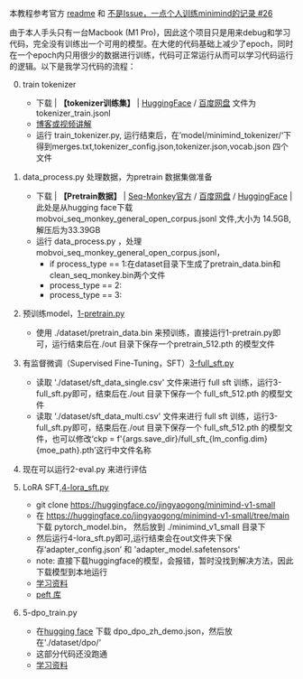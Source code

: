 本教程参考官方 [readme](/Users/pengqianhan/Documents/GitHub/minimind-pq/README.md) 和 [不是Issue，一点个人训练minimind的记录 #26](https://github.com/jingyaogong/minimind/issues/26)

由于本人手头只有一台Macbook (M1 Pro)，因此这个项目只是用来debug和学习代码，完全没有训练出一个可用的模型。在大佬的代码基础上减少了epoch，同时在一个epoch内只用很少的数据进行训练，代码可正常运行从而可以学习代码运行的逻辑。以下是我学习代码的流程：

0. train tokenizer
   - 下载 | **【tokenizer训练集】** | [HuggingFace](https://huggingface.co/datasets/jingyaogong/minimind_dataset/tree/main) / [百度网盘](https://pan.baidu.com/s/1yAw1LVTftuhQGAC1Y9RdYQ?pwd=6666) 文件为 tokenizer_train.jsonl 
   - [博客或视频讲解](https://www.bilibili.com/video/BV1KZ421M7di/?spm_id_from=333.880.my_history.page.click&vd_source=e587bac74600ca53ef886eea337fe87d)
   - 运行 train_tokenizer.py, 运行结束后，在’model/minimind_tokenizer/‘下得到merges.txt,tokenizer_config.json,tokenizer.json,vocab.json 四个文件
1. data_process.py 处理数据，为pretrain 数据集做准备
   - 下载 | **【Pretrain数据】**   | [Seq-Monkey官方](http://share.mobvoi.com:5000/sharing/O91blwPkY)  / [百度网盘](https://pan.baidu.com/s/1-Z8Q37lJD4tOKhyBs1D_6Q?pwd=6666) / [HuggingFace](https://huggingface.co/datasets/jingyaogong/minimind_dataset/tree/main) | 此处是从hugging face下载 mobvoi_seq_monkey_general_open_corpus.jsonl 文件,大小为 14.5GB,解压后为33.39GB
   - 运行 data_process.py ，处理mobvoi_seq_monkey_general_open_corpus.jsonl，
       - if process_type == 1:在dataset目录下生成了pretrain_data.bin和clean_seq_monkey.bin两个文件
       - process_type == 2:
       - process_type == 3:
2. 预训练model，[1-pretrain.py](1-pretrain.py)
   -  使用 ./dataset/pretrain_data.bin 来预训练，直接运行1-pretrain.py即可，运行结束后在./out 目录下保存一个pretrain_512.pth 的模型文件
3. 有监督微调（Supervised Fine-Tuning，SFT）[3-full_sft.py](3-full_sft.py)
   - 读取 './dataset/sft_data_single.csv' 文件来进行 full sft 训练，运行3-full_sft.py即可，结束后在./out 目录下保存一个 full_sft_512.pth 的模型文件
   - 读取 './dataset/sft_data_multi.csv' 文件来进行 full sft 训练，运行3-full_sft.py即可，结束后在./out 目录下保存一个 full_sft_512.pth 的模型文件，也可以修改‘ckp = f'{args.save_dir}/full_sft_{lm_config.dim}{moe_path}.pth’这行中文件名称
4. 现在可以运行2-eval.py 来进行评估
5. LoRA SFT,[4-lora_sft.py](4-lora_sft.py)
   - git clone https://huggingface.co/jingyaogong/minimind-v1-small
   - 在 https://huggingface.co/jingyaogong/minimind-v1-small/tree/main 下载 pytorch_model.bin， 然后放到 ./minimind_v1_small 目录下
   - 然后运行4-lora_sft.py即可,运行结束会在out文件夹下保存‘adapter_config.json’ 和 'adapter_model.safetensors'
   - note: 直接下载huggingface的模型，会报错，暂时没找到解决方法，因此下载模型到本地运行
   - [学习资料](https://zhuanlan.zhihu.com/p/672999750)
   - [peft 库](https://github.com/huggingface/peft)

6. 5-dpo_train.py
   - 在[hugging face](https://huggingface.co/datasets/jingyaogong/minimind_dataset/tree/main/dpo) 下载 dpo_dpo_zh_demo.json，然后放在'./dataset/dpo/'
   - 这部分代码还没跑通
   - [学习资料](https://zhuanlan.zhihu.com/p/642569664)
